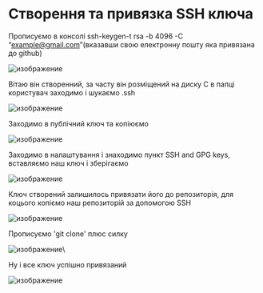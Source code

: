 # Створення та привязка SSH ключа

Прописуємо в консолі ssh-keygen-t rsa -b 4096 -C “example@gmail.com”(вказавши свою електронну пошту яка привязана до github)

![изображение](https://user-images.githubusercontent.com/50421230/124351957-1e3a8c00-dc06-11eb-9906-32b3e1e60a19.png)

Вітаю він створенний, за часту він розміщений на диску C в папці користувач заходимо і шукаємо .ssh

![изображение](https://user-images.githubusercontent.com/50421230/124352074-bf294700-dc06-11eb-8735-72c3c0d8f04a.png)

Заходимо в публічний ключ та копіюємо

![изображение](https://user-images.githubusercontent.com/50421230/124352438-cd786280-dc08-11eb-88a9-442d40057212.png)

Заходимо в налаштування і знаходимо пункт SSH and GPG keys, вставляємо наш ключ і зберігаємо

![изображение](https://user-images.githubusercontent.com/50421230/124352660-652a8080-dc0a-11eb-9598-c30ebc13f434.png)

Ключ створений залишилось привязати його до репозиторія, для коцього копіємо наш репозиторій за допомогою SSH

![изображение](https://user-images.githubusercontent.com/50421230/124352761-0fa2a380-dc0b-11eb-9b58-837bcc849046.png)

Прописуємо 'git clone' плюс силку

![изображение](https://user-images.githubusercontent.com/50421230/124352785-3d87e800-dc0b-11eb-883e-d0998bb7739f.png)\

Ну і все ключ успішно привязаний

![изображение](https://user-images.githubusercontent.com/50421230/124352803-67d9a580-dc0b-11eb-9529-531066c43c88.png)
